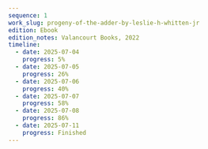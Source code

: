 ```yaml
---
sequence: 1
work_slug: progeny-of-the-adder-by-leslie-h-whitten-jr
edition: Ebook
edition_notes: Valancourt Books, 2022
timeline:
  - date: 2025-07-04
    progress: 5%
  - date: 2025-07-05
    progress: 26%
  - date: 2025-07-06
    progress: 40%
  - date: 2025-07-07
    progress: 58%
  - date: 2025-07-08
    progress: 86%
  - date: 2025-07-11
    progress: Finished
---
```

